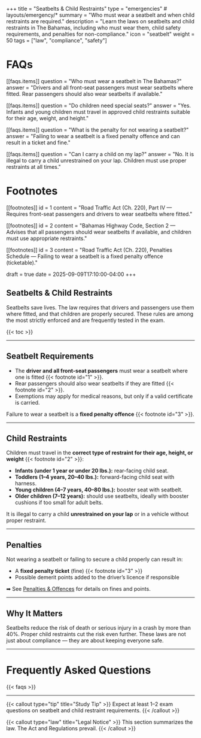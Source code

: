 +++
title = "Seatbelts & Child Restraints"
type = "emergencies"           # layouts/emergency/*
summary = "Who must wear a seatbelt and when child restraints are required."
description = "Learn the laws on seatbelts and child restraints in The Bahamas, including who must wear them, child safety requirements, and penalties for non-compliance."
icon = "seatbelt"
weight = 50
tags = ["law", "compliance", "safety"]

# FAQs
[[faqs.items]]
question = "Who must wear a seatbelt in The Bahamas?"
answer = "Drivers and all front-seat passengers must wear seatbelts where fitted. Rear passengers should also wear seatbelts if available."

[[faqs.items]]
question = "Do children need special seats?"
answer = "Yes. Infants and young children must travel in approved child restraints suitable for their age, weight, and height."

[[faqs.items]]
question = "What is the penalty for not wearing a seatbelt?"
answer = "Failing to wear a seatbelt is a fixed penalty offence and can result in a ticket and fine."

[[faqs.items]]
question = "Can I carry a child on my lap?"
answer = "No. It is illegal to carry a child unrestrained on your lap. Children must use proper restraints at all times."


# Footnotes
[[footnotes]]
id = 1
content = "Road Traffic Act (Ch. 220), Part IV — Requires front-seat passengers and drivers to wear seatbelts where fitted."

[[footnotes]]
id = 2
content = "Bahamas Highway Code, Section 2 — Advises that all passengers should wear seatbelts if available, and children must use appropriate restraints."

[[footnotes]]
id = 3
content = "Road Traffic Act (Ch. 220), Penalties Schedule — Failing to wear a seatbelt is a fixed penalty offence (ticketable)."


draft = true
date = 2025-09-09T17:10:00-04:00
+++

## Seatbelts & Child Restraints

Seatbelts save lives. The law requires that drivers and passengers use them where fitted, and that children are properly secured. These rules are among the most strictly enforced and are frequently tested in the exam.

{{< toc >}}

---

## Seatbelt Requirements
- The **driver and all front-seat passengers** must wear a seatbelt where one is fitted {{< footnote id="1" >}}.  
- Rear passengers should also wear seatbelts if they are fitted {{< footnote id="2" >}}.  
- Exemptions may apply for medical reasons, but only if a valid certificate is carried.  

Failure to wear a seatbelt is a **fixed penalty offence** {{< footnote id="3" >}}.  

---

## Child Restraints
Children must travel in the **correct type of restraint for their age, height, or weight** {{< footnote id="2" >}}:  

- **Infants (under 1 year or under 20 lbs.):** rear-facing child seat.  
- **Toddlers (1–4 years, 20–40 lbs.):** forward-facing child seat with harness.  
- **Young children (4–7 years, 40–80 lbs.):** booster seat with seatbelt.  
- **Older children (7–12 years):** should use seatbelts, ideally with booster cushions if too small for adult belts.  

It is illegal to carry a child **unrestrained on your lap** or in a vehicle without proper restraint.  

---

## Penalties
Not wearing a seatbelt or failing to secure a child properly can result in:  
- A **fixed penalty ticket** (fine) {{< footnote id="3" >}}  
- Possible demerit points added to the driver’s licence if responsible  

➡ See [Penalties & Offences](/law/penalties-offences/) for details on fines and points.  

---

## Why It Matters
Seatbelts reduce the risk of death or serious injury in a crash by more than 40%. Proper child restraints cut the risk even further. These laws are not just about compliance — they are about keeping everyone safe.  

---

# Frequently Asked Questions

{{< faqs >}}

---

{{< callout type="tip" title="Study Tip" >}}
Expect at least 1–2 exam questions on seatbelt and child restraint requirements.
{{< /callout >}}

{{< callout type="law" title="Legal Notice" >}}
This section summarizes the law. The Act and Regulations prevail.
{{< /callout >}}